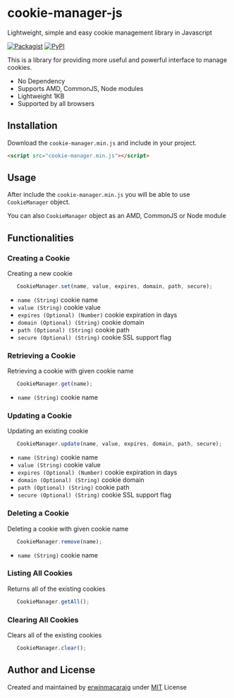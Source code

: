 # cookie-manager-js 
Lightweight, simple and easy cookie management library in Javascript

[![Packagist](https://img.shields.io/packagist/l/doctrine/orm.svg)]() [![PyPI](https://img.shields.io/pypi/status/Django.svg)]() 

This is a library for providing more useful and powerful interface to manage cookies.
- No Dependency
- Supports AMD, CommonJS, Node modules
- Lightweight 1KB
- Supported by all browsers

## Installation
Download the `cookie-manager.min.js` and include in your project.

```html
<script src="cookie-manager.min.js"></script>
```

## Usage
After include the `cookie-manager.min.js` you will be able to use `CookieManager` object. 

You can also `CookieManager` object as an AMD, CommonJS or Node module 


## Functionalities

### Creating a Cookie
Creating a new cookie
```js
   CookieManager.set(name, value, expires, domain, path, secure);
```
- `name (String)` cookie name
- `value (String)` cookie value
- `expires (Optional) (Number)` cookie expiration in days
- `domain (Optional) (String)` cookie domain
- `path (Optional) (String)` cookie path
- `secure (Optional) (String)` cookie SSL support flag


### Retrieving a Cookie
Retrieving a cookie with given cookie name
```js
   CookieManager.get(name);
```
- `name (String)` cookie name

### Updating a Cookie
Updating an existing cookie
```js
   CookieManager.update(name, value, expires, domain, path, secure);
```
- `name (String)` cookie name
- `value (String)` cookie value
- `expires (Optional) (Number)` cookie expiration in days
- `domain (Optional) (String)` cookie domain
- `path (Optional) (String)` cookie path
- `secure (Optional) (String)` cookie SSL support flag

### Deleting a Cookie
Deleting a cookie with given cookie name
```js
   CookieManager.remove(name);
```
- `name (String)` cookie name

### Listing All Cookies
Returns all of the existing cookies
```js
   CookieManager.getAll();
```
### Clearing All Cookies
Clears all of the existing cookies
```js
   CookieManager.clear();
```

## Author and License 
Created and maintained by [erwinmacaraig](https://github.com/erwinmacaraig) under [MIT](License.md) License

